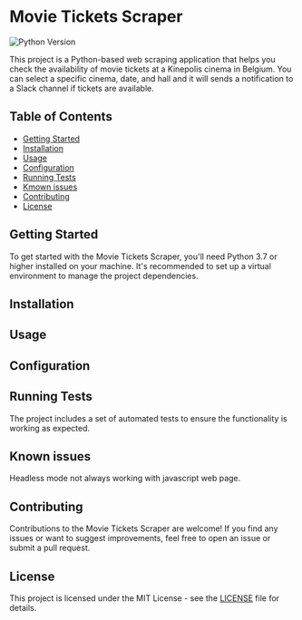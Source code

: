 # Movie Tickets Scraper

![Python Version](https://img.shields.io/badge/python-3.7%20%7C%203.8%20%7C%203.9-blue)

This project is a Python-based web scraping application that helps you check the availability of movie tickets at a Kinepolis cinema in Belgium. You can select a specific cinema, date, and hall and it will sends a notification to a Slack channel if tickets are available.

## Table of Contents

- [Getting Started](#getting-started)
- [Installation](#installation)
- [Usage](#usage)
- [Configuration](#configuration)
- [Running Tests](#running-tests)
- [Kmown issues](#known-issues)
- [Contributing](#contributing)
- [License](#license)

## Getting Started

To get started with the Movie Tickets Scraper, you'll need Python 3.7 or higher installed on your machine. It's recommended to set up a virtual environment to manage the project dependencies.

## Installation

## Usage

## Configuration

## Running Tests

The project includes a set of automated tests to ensure the functionality is working as expected.

## Known issues

Headless mode not always working with javascript web page.

## Contributing

Contributions to the Movie Tickets Scraper are welcome! If you find any issues or want to suggest improvements, feel free to open an issue or submit a pull request.

## License

This project is licensed under the MIT License - see the [LICENSE](LICENSE) file for details.
